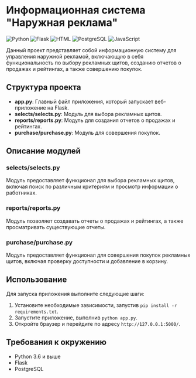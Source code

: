 # Информационная система "Наружная реклама"

![Python](https://img.shields.io/badge/Python-3.8-orange)
![Flask](https://img.shields.io/badge/Flask-orange)
![HTML](https://img.shields.io/badge/HTML-orange)
![PostgreSQL](https://img.shields.io/badge/MySQL-orange)
![JavaScript](https://img.shields.io/badge/JavaScript-orange)

Данный проект представляет собой информационную систему для управления наружной рекламой, включающую в себя функциональность по выбору рекламных щитов, созданию отчетов о продажах и рейтингах, а также совершению покупок.

## Структура проекта

- **app.py**: Главный файл приложения, который запускает веб-приложение на Flask.
- **selects/selects.py**: Модуль для выбора рекламных щитов.
- **reports/reports.py**: Модуль для создания отчетов о продажах и рейтингах.
- **purchase/purchase.py**: Модуль для совершения покупок.

## Описание модулей

### selects/selects.py

Модуль предоставляет функционал для выбора рекламных щитов, включая поиск по различным критериям и просмотр информации о работниках.

### reports/reports.py

Модуль позволяет создавать отчеты о продажах и рейтингах, а также просматривать существующие отчеты.

### purchase/purchase.py

Модуль предоставляет функционал для совершения покупок рекламных щитов, включая проверку доступности и добавление в корзину.

## Использование

Для запуска приложения выполните следующие шаги:

1. Установите необходимые зависимости, запустив `pip install -r requirements.txt`.
2. Запустите приложение, выполнив `python app.py`.
3. Откройте браузер и перейдите по адресу `http://127.0.0.1:5000/`.

## Требования к окружению

- Python 3.6 и выше
- Flask
- PostgreSQL
